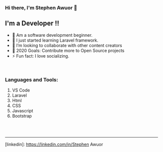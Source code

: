 ### Hi there, I'm Stephen Awuor 👋


## I'm a Developer !!

- 🔭 Am a software development beginner.
- 🌱 I just started learning Laravel framework.
- 👯 I’m looking to collaborate with other content creators
- 🥅 2020 Goals: Contribute more to Open Source projects
- ⚡ Fun fact: I love socializing.

<br />

### Languages and Tools:
1. VS Code
2. Laravel
3. Html
4. CSS
5. Javascript
6. Bootstrap
<br />
<br />

---




 

[twitter]: https://twitter.com/@kaneya_steve
[linkedin]: https://linkedin.com/in/Stephen Awuor

